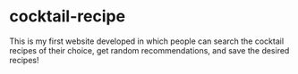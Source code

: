 # cocktail-recipe
This is my first website developed in which people can search the cocktail recipes of their choice, get random recommendations, and save the desired recipes!
